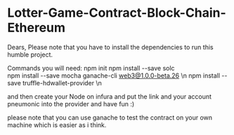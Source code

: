 # Lotter-Game-Contract-Block-Chain-Ethereum
Dears, 
Please note that you have to install the dependencies to run this humble project.

Commands you will need:
npm init
npm install --save solc </br>
npm install --save mocha ganache-cli web3@1.0.0-beta.26 \n
npm install --save truffle-hdwallet-provider \n

and then create your Node on infura and put the link and your account pneumonic into the provider and have fun :)

please note that you can use ganache to test the contract on your own machine which is easier as i think.
